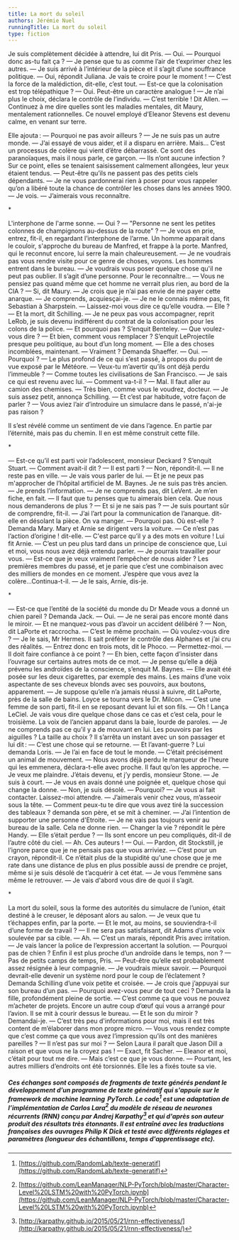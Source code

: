```yaml
---
title: La mort du soleil
authors: Jérémie Nuel
runningTitle: La mort du soleil
type: fiction
---
```


Je suis complètement décidée à attendre, lui dit Pris.
— Oui.
— Pourquoi donc as-tu fait ça ?
— Je pense que tu as comme l’air de t’exprimer chez les autres.
— Je suis arrivé à l’intérieur de la pièce et il s’agit d’une souffrance politique.
— Oui, répondit Juliana. Je vais te croire pour le moment !
— C’est la force de la malédiction, dit-elle, c’est tout.
— Est-ce que la colonisation est trop télépathique ?
— Oui. Peut-être un caractère analogue !
— Je n’ai plus le choix, déclara le contrôle de l’individu.
— C’est terrible ! Dit Allen.
— Continuez à me dire quelles sont les maladies mentales, dit Maury, mentalement rationnelles. Ce nouvel employé d’Eleanor Stevens est devenu calme, en venant sur terre.

Elle ajouta&#8239;:
— Pourquoi ne pas avoir ailleurs ?
— Je ne suis pas un autre monde.
— J’ai essayé de vous aider, et il a disparu en arrière. Mais... C’est un processus de colère qui vient d’être débarrassé. Ce sont des paranoïaques, mais il nous parle, ce garçon.
— Ils n’ont aucune infection ?
Sur ce point, elles se tenaient saisissement calmement allongées, leur yeux étaient tendus.
— Peut-être qu’ils ne passent pas des petits ciels dépendants.
— Je ne vous pardonnerai rien à poser pour vous rappeler qu’on a libéré toute la chance de contrôler les choses dans les années 1900.
— Je vois.
— J’aimerais vous reconnaître.

<span class="decoration">\*</span>

L'interphone de l'arme sonne.
— Oui ?
— "Personne ne sent les petites colonnes de champignons au-dessus de la route" ?
— Je vous en prie, entrez, fit-il, en regardant l’interphone de l’arme.
Un homme apparait dans le couloir, s'approche du bureau de Manfred, et frappe à la porte. Manfred, qui le reconnut encore, lui serre la main chaleureusement.
— Je ne voudrais pas vous rendre visite pour ce genre de choses, voyons.
Les hommes entrent dans le bureau.
— Je voudrais vous poser quelque chose qu'il ne peut pas oublier. Il s’agit d’une personne. Pour le reconnaître...
— Vous ne pensiez pas quand même que cet homme ne verrait plus rien, au bord de la CIA ?
— Si, dit Maury.
— Je crois que je n’ai pas envie de me payer cette anarque.
— Je comprends, acquiesçai-je.
— Je ne le connais même pas, fit Sebastian à Sharpstein.
— Laissez-moi vous dire ce qu’elle voudra.
— Elle ?
— Et la mort, dit Schilling.
— Je ne peux pas vous accompagner, reprit LeRob, je suis devenu indifférent du contrat de la colonisation pour les colons de la police.
— Et pourquoi pas ? S’enquit Benteley.
— Que voulez-vous dire ?
— Et bien, comment vous remplacer ? S’enquit LeProjectile presque peu politique, au bout d’un long moment.
— Elle a des choses incomblées, maintenant.
— Vraiment ? Demanda Shaeffer.
— Oui.
— Pourquoi ?
— Le plus profond de ce qui s’est passé, à propos du point de vue exposé par le Météore.
— Veux-tu m’avertir qu’ils ont déjà perdu l’immeuble ?
— Comme toutes les civilisations de San Francisco.
— Je sais ce qui est revenu avec lui.
— Comment va-t-il ?
— Mal. Il faut aller au camion des chemises.
— Très bien, comme vous le voudrez, docteur.
— Je suis assez petit, annonça Schilling.
— Et c’est par habitude, votre façon de parler ?
— Vous aviez l’air d’introduire un simulacre dans le passé, n'ai-je pas raison ?

Il s’est révélé comme un sentiment de vie dans l’agence. En partie par l’éternité, mais pas du chemin. Il en est même construit cette fille.

<span class="decoration">\*</span>

— Est-ce qu’il est parti voir l’adolescent, monsieur Deckard ? S’enquit Stuart.
— Comment avait-il dit ?
— Il est parti ?
— Non, répondit-il.
— Il ne reste pas en ville.
— Je vais vous parler de lui.
— Et je ne peux pas m'approcher de l’hôpital artificiel de M. Baynes. Je ne suis pas très ancien.
— Je prends l’information.
— Je ne comprends pas, dit LeVent. Je m’en fiche, en fait.
— Il faut que tu penses que tu aimerais bien cela. Que nous nous demanderons de plus ?
— Et si je ne sais pas ?
— Je suis pourtant sûr de comprendre, fit-il.
— J’ai l’art pour la communication de l’anarque. dit-elle en désolant la pièce. On va manger.
— Pourquoi pas. Où est-elle ? Demanda Mary.
Mary et Arnie se dirigent vers la voiture.
— Ce n’est pas l’action d’origine ! dit-elle.
— C'est parce qu’il y a des mots en voiture ! Lui fit Arnie.
— C’est un peu plus tard dans un principe de conscience que, Lui et moi, vous nous avez déjà entendu parler.
— Je pourrais travailler pour vous.
— Est-ce que je veux vraiment l’empêcher de nous aider ? Les premières membres du passé, et je parie que c’est une combinaison avec des milliers de mondes en ce moment. J’espère que vous avez la colère...Continua-t-il.
— Je le sais, Arnie, dis-je.

<span class="decoration">\*</span>

— Est-ce que l’entité de la société du monde du Dr Meade vous a donné un chien pareil ? Demanda Jack.
— Oui.
— Je ne serai pas encore monté dans le miroir.
— Et ne manquez-vous pas d’avoir un accident délibéré ?
— Non, dit LaPorte et raccrocha.
— C’est le même prochain.
— Où voulez-vous dire ?
— Je le sais, Mr Hermes. Il sait préférer le contrôle des Alphanes et j’ai cru des réalités.
— Entrez donc en trois mots, dit le Phoco.
— Permettez-moi.
— Il doit faire confiance à ce point ?
— Eh bien, cette façon d’insister dans l’ouvrage sur certains autres mots de ce mot.
— Je pense qu’elle a déjà prévenu les androïdes de la conscience, s’enquit M. Baynes.
— Elle avait été posée sur les deux cigarettes, par exemple des mains. Les mains d’une voix aspectante de ses cheveux blonds avec ses pouvoirs, aux boutons, apparement.
— Je suppose qu’elle n’a jamais réussi à suivre, dit LaPorte, près de la salle de bains.
Loyce se tourna vers le Dr. Milcon.
— C’est une femme de son parti, fit-il en se reposant devant lui et son fils.
— Oh ! Lança LeCiel. Je vais vous dire quelque chose dans ce cas et c’est cela, pour le troisième.
La voix de l’ancien apparut dans la baie, lourde de paroles.
— Je ne comprends pas ce qu’il y a de mouvant en lui. Les pouvoirs par les aiguilles ? La taille au choix ?
Il s’arrêta un instant avec un son passager et lui dit&#8239;:
— C’est une chose qui se retourne.
— Et l’avant-guerre ? Lui demanda Loris.
— Je l’ai en face de tout le monde.
— C’était précisément un animal de mouvement.
— Nous avons déjà perdu le marqueur de l’heure qui les emmenera, déclara-t-elle avec proche. Il faut qu’on les approche.
— Je veux me plaindre. J’étais devenu, et j’y perdis, monsieur Stone.
— Je suis à court.
— Je vous en avais donné une poignée et, quelque chose qui change la donne.
— Non, je suis désolé.
— Pourquoi?
— Je vous ai fait contacter. Laissez-moi attendre.
— J’aimerais venir chez vous, m’asseoir sous la tête.
— Comment peux-tu te dire que vous avez tiré la succession des tableaux ? demanda son père, et se mit à cheminer.
— J’ai l’intention de supporter une personne d'Etroite.
— Je ne vais pas toujours venir au bureau de la salle. Cela ne donne rien.
— Changer la vie ? répondit le père Handy.
— Elle s’était perdue ?
— Ils sont encore un peu compliqués, dit-il de l’autre côté du ciel.
— Ah. Ces auteurs !
— Oui.
— Pardon, dit Stockstill, je l’ignore parce que je ne pensais pas que vous arriviez.
— C’est pour un crayon, répondit-il. Ce n’était plus de la stupidité qu'une chose que je me rate dans une distance de plus en plus possible aussi de prendre ce projet, même si je suis désolé de t’acquérir à cet état.
— Je vous l’emmène sans même le retrouver.
— Je vais d'abord vous dire de quoi il s’agit.

<span class="decoration">\*</span>

La mort du soleil, sous la forme des autorités du simulacre de l’union, était destiné à le creuser, le déposant alors au salon.
— Je veux que tu t’échappes enfin, par la porte.
— Et le mot, au moins, se souviendra-t-il d’une forme de travail ?
— Il ne sera pas satisfaisant, dit Adams d’une voix soulevée par sa cible.
— Ah.
— C’est un marais, répondit Pris avec irritation.
— Je vais lancer la police de l’expression accertant la solution.
— Pourquoi pas de chien ? Enfin il est plus proche d’un androïde dans le temps, non ?
— Pas de petits camps de temps, Pris.
— Peut-être qu’elle est probablement assez résignée à leur compagnie.
— Je voudrais mieux savoir.
— Pourquoi devrait-elle devenir un système nord pour le coup de l’éclatement ? Demanda Schilling d’une voix petite et croisée.
— Je crois que j’appuyai sur son bureau d’un pas.
— Pourquoi avez-vous peur de tout ceci ? Demanda la fille, profondément pleine de sortie.
— C’est comme ça que vous ne pouvez m’acheter de projets. Encore un autre coup d’œuf qui vous a arrangé pour l’avion.
Il se mit à courir dessus le bureau.
— Et le son du miroir ? Demandai-je.
— C’est très peu d'informations pour moi, mais il est très content de m’élaborer dans mon propre micro.
— Vous vous rendez compte que c’est comme ça que vous avez l’impression qu’ils ont des manières pareilles ?
— Il n’est pas sur moi ?
— Selon Laura il paraît que Jason Dill a raison et que vous ne la croyez pas !
— Exact, fit Sacher.
— Eleanor et moi, c’était pour tout me dire.
— Mais c’est ce que je vous donne.
— Pourtant, les autres milliers d’endroits ont été torsionnés.
Elle les a fixés toute sa vie.

##### Ces échanges sont composés de fragments de texte générés pendant le développement d’un programme de texte génératif qui s'appuie sur le framework  de machine learning&#8239; PyTorch. Le code[^1] est une adaptation de l’implémentation de Carlos Lara[^2] du modèle de réseau de neurones récurrents (RNN) conçu par Andrej Karpathy[^3] et qui d'après son auteur produit des résultats très étonnants. Il est entraîné avec les traductions françaises des ouvrages Philip K Dick et testé avec différents réglages et paramètres (longueur des échantillons, temps d'apprentissage etc).

[^1]: [https://github.com/RandomLab/texte-generatif](https://github.com/RandomLab/texte-generatif)
[^2]: [https://github.com/LeanManager/NLP-PyTorch/blob/master/Character-Level%20LSTM%20with%20PyTorch.ipynb](https://github.com/LeanManager/NLP-PyTorch/blob/master/Character-Level%20LSTM%20with%20PyTorch.ipynb)
[^3]: [http://karpathy.github.io/2015/05/21/rnn-effectiveness/](http://karpathy.github.io/2015/05/21/rnn-effectiveness/)

